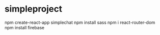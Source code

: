 # simpleproject

npm create-react-app simplechat
npm install sass
npm i react-router-dom
npm install firebase
